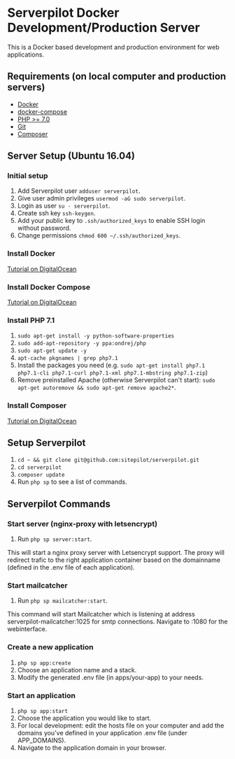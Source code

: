 # Serverpilot Docker Development/Production Server

This is a Docker based development and production environment for web applications.

## Requirements (on local computer and production servers)

* [Docker](https://www.docker.com/)
* [docker-compose](https://docs.docker.com/compose/)
* [PHP >= 7.0](http://php.net)
* [Git](https://git-scm.com)
* [Composer](https://getcomposer.org)

## Server Setup (Ubuntu 16.04)

### Initial setup
1. Add Serverpilot user `adduser serverpilot`.
2. Give user admin privileges `usermod -aG sudo serverpilot`.
3. Login as user `su - serverpilot`.
4. Create ssh key `ssh-keygen`.
5. Add your public key to `.ssh/authorized_keys` to enable SSH login without password.
6. Change permissions `chmod 600 ~/.ssh/authorized_keys`.

### Install Docker
[Tutorial on DigitalOcean](https://www.digitalocean.com/community/tutorials/how-to-install-and-use-docker-on-ubuntu-16-04)

### Install Docker Compose
[Tutorial on DigitalOcean](https://www.digitalocean.com/community/tutorials/how-to-install-docker-compose-on-ubuntu-16-04)

### Install PHP 7.1
1. `sudo apt-get install -y python-software-properties`
2. `sudo add-apt-repository -y ppa:ondrej/php`
3. `sudo apt-get update -y`
4. `apt-cache pkgnames | grep php7.1`
5. Install the packages you need (e.g. `sudo apt-get install php7.1 php7.1-cli php7.1-curl php7.1-xml php7.1-mbstring php7.1-zip`)
6. Remove preinstalled Apache (otherwise Serverpilot can't start): `sudo apt-get autoremove && sudo apt-get remove apache2*`.

### Install Composer
[Tutorial on DigitalOcean](https://www.digitalocean.com/community/tutorials/how-to-install-and-use-composer-on-ubuntu-16-04)

## Setup Serverpilot

1. `cd ~ && git clone git@github.com:sitepilot/serverpilot.git`
2. `cd serverpilot`
3. `composer update`
4. Run `php sp` to see a list of commands.

## Serverpilot Commands

### Start server (nginx-proxy with letsencrypt)

1. Run `php sp server:start`.

This will start a nginx proxy server with Letsencrypt support. The proxy will redirect trafic to the right application container based on the domainname (defined in the .env file of each application).

### Start mailcatcher

1. Run `php sp mailcatcher:start`.

This command will start Mailcatcher which is listening at address serverpilot-mailcatcher:1025 for smtp connections. Navigate to <docker-ip>:1080 for the webinterface.

### Create a new application

1. `php sp app:create`
2. Choose an application name and a stack.
3. Modify the generated .env file (in apps/your-app) to your needs.

### Start an application

1. `php sp app:start`
2. Choose the application you would like to start.
3. For local development: edit the hosts file on your computer and add the domains you've defined in your application .env file (under APP_DOMAINS).
3. Navigate to the application domain in your browser.
